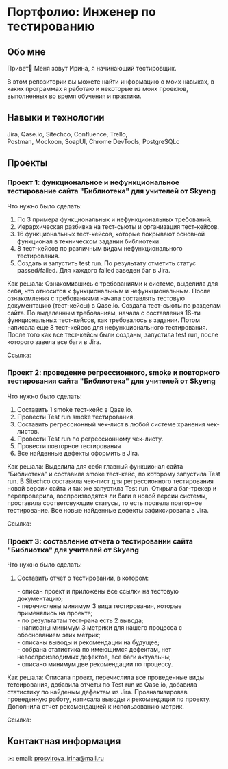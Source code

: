 # Портфолио: Инженер по тестированию

## Обо мне
Привет👋 Меня зовут Ирина, я начинающий тестировщик.  <p>В этом репозитории вы можете найти информацию о моих навыках, в каких программах я работаю и некоторые из моих проектов, выполненных во время обучения и практики.</p>
## Навыки и технологии
<p> Jira, Qase.io, Sitechco, Confluence, Trello, <br> Postman, Mockoon, SoapUI, Chrome DevTools, PostgreSQLс

## Проекты
### Проект 1: функциональное и нефункциональное тестирование сайта "Библиотека" для учителей от Skyeng
<p>Что нужно было сделать:</p>
<ol>
 <li> По 3 примера функциональных и нефункциональных требований. </li>
 <li> Иерархическая разбивка на тест-сьюты и организация тест-кейсов. </li>
 <li> 16 функциональных тест-кейсов, которые покрывают основной функционал в техническом задании библиотеки. </li>
 <li> 8 тест-кейсов по различным видам нефункционального тестирования. </li>
 <li> Создать и запустить test run. По результату отметить статус passed/failed. Для каждого failed заведен баг в Jira. </li>
</ol>
<p> Как решала: Ознакомившись с требованиями к системе, выделила для себя, что относится к функциональным и нефункциональным. После ознакомления с требованиями начала составлять тестовую документацию (тест-кейсы) в Qase.io. Создала тест-сьюты по разделам сайта. По выделенным требованиям, начала с составления 16-ти функциональных тест-кейсов, как требовалось в задании. Потом написала еще 8 тест-кейсов для нефункционального тестирования. После того как все тест-кейсы были созданы, запустила test run, после которого завела все баги в Jira.</p>
Ссылка:

### Проект 2: проведение регрессионного, smoke и повторного тестирования сайта "Библиотека" для учителей от Skyeng
<p>Что нужно было сделать:</p>
<ol>
<li> Составить 1 smoke тест-кейс в Qase.io. </li>
<li> Провести Test run smoke тестирования. </li>
<li> Составить регрессионный чек-лист в любой системе хранения чек-листов.</li>
<li> Провести Test run по регрессионному чек-листу.</li>
<li> Провести повторное тестирования
<li> Все найденные дефекты оформить в Jira.</li>
</ol>
<p> Как решала: Выделила для себя главный функционал сайта "Библиотека" и составила smoke тест-кейс, по которому запустила Test run. В Sitechco составила чек-лист для регрессионного тестирования новой версии сайта и так же запустила Test run. Открыла баг-трекер и перепроверила, воспроизводятся ли баги в новой версии системы, проставила соответсвующие статусы, то есть провела повторное тестирование. Все новые найденные дефекты зафиксировала в Jira.
</p>
Ссылка:

### Проект 3: составление отчета о тестировании сайта "Библиотка" для учителей от Skyeng
<p>Что нужно было сделать:</p>
<ol>
<li> Составить отчет о тестировании, в котором: </li>
<p> - описан проект и приложены все ссылки на тестовую документацию;
<br> - перечислены минимум 3 вида тестирования, которые применялись на проекте;
<br> - по результатам тест-рана есть 2 вывода;
<br> - написаны минимум 3 метрики для нашего процесса с обоснованием этих метрик;
<br> - описаны выводы и рекомендации на будущее;
<br> - собрана статистика по имеющимся дефектам, нет невоспроизводимых дефектов, все баги актуальны;
<br> - описано минимум две рекомендации по процессу. <p>
</ol>
<p> Как решала: Описала проект, перечислила все проведенные виды тетсирования, добавила отчеты по Test run из Qase.io, добавила статистику по найденым дефектам из Jira. Проанализировав проведенную работу, написала выводы и рекомендации по проекту. Дополнила отчет рекомендацией к использованию метрик.
</p>
Ссылка:

## Контактная информация
✉️ email: prosvirova_irina@mail.ru
